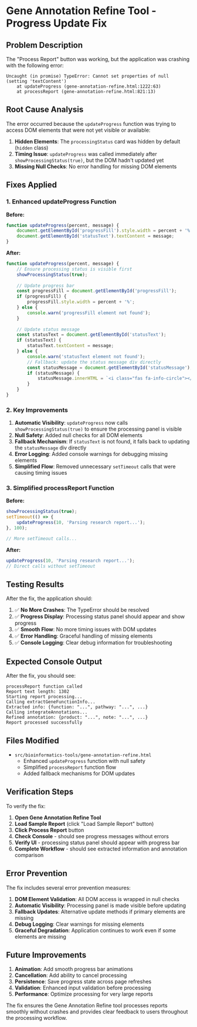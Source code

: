 # Gene Annotation Refine Tool - Progress Update Fix

## Problem Description

The "Process Report" button was working, but the application was crashing with the following error:

```
Uncaught (in promise) TypeError: Cannot set properties of null (setting 'textContent')
    at updateProgress (gene-annotation-refine.html:1222:63)
    at processReport (gene-annotation-refine.html:821:13)
```

## Root Cause Analysis

The error occurred because the `updateProgress` function was trying to access DOM elements that were not yet visible or available:

1. **Hidden Elements**: The `processingStatus` card was hidden by default (`hidden` class)
2. **Timing Issue**: `updateProgress` was called immediately after `showProcessingStatus(true)`, but the DOM hadn't updated yet
3. **Missing Null Checks**: No error handling for missing DOM elements

## Fixes Applied

### 1. Enhanced updateProgress Function

**Before:**
```javascript
function updateProgress(percent, message) {
    document.getElementById('progressFill').style.width = percent + '%';
    document.getElementById('statusText').textContent = message;
}
```

**After:**
```javascript
function updateProgress(percent, message) {
    // Ensure processing status is visible first
    showProcessingStatus(true);
    
    // Update progress bar
    const progressFill = document.getElementById('progressFill');
    if (progressFill) {
        progressFill.style.width = percent + '%';
    } else {
        console.warn('progressFill element not found');
    }
    
    // Update status message
    const statusText = document.getElementById('statusText');
    if (statusText) {
        statusText.textContent = message;
    } else {
        console.warn('statusText element not found');
        // Fallback: update the status message div directly
        const statusMessage = document.getElementById('statusMessage');
        if (statusMessage) {
            statusMessage.innerHTML = `<i class="fas fa-info-circle"></i> ${message}`;
        }
    }
}
```

### 2. Key Improvements

1. **Automatic Visibility**: `updateProgress` now calls `showProcessingStatus(true)` to ensure the processing panel is visible
2. **Null Safety**: Added null checks for all DOM elements
3. **Fallback Mechanism**: If `statusText` is not found, it falls back to updating the `statusMessage` div directly
4. **Error Logging**: Added console warnings for debugging missing elements
5. **Simplified Flow**: Removed unnecessary `setTimeout` calls that were causing timing issues

### 3. Simplified processReport Function

**Before:**
```javascript
showProcessingStatus(true);
setTimeout(() => {
    updateProgress(10, 'Parsing research report...');
}, 100);

// More setTimeout calls...
```

**After:**
```javascript
updateProgress(10, 'Parsing research report...');
// Direct calls without setTimeout
```

## Testing Results

After the fix, the application should:

1. ✅ **No More Crashes**: The TypeError should be resolved
2. ✅ **Progress Display**: Processing status panel should appear and show progress
3. ✅ **Smooth Flow**: No more timing issues with DOM updates
4. ✅ **Error Handling**: Graceful handling of missing elements
5. ✅ **Console Logging**: Clear debug information for troubleshooting

## Expected Console Output

After the fix, you should see:

```
processReport function called
Report text length: 1302
Starting report processing...
Calling extractGeneFunctionInfo...
Extracted info: {function: "...", pathway: "...", ...}
Calling integrateAnnotations...
Refined annotation: {product: "...", note: "...", ...}
Report processed successfully
```

## Files Modified

- `src/bioinformatics-tools/gene-annotation-refine.html`
  - Enhanced `updateProgress` function with null safety
  - Simplified `processReport` function flow
  - Added fallback mechanisms for DOM updates

## Verification Steps

To verify the fix:

1. **Open Gene Annotation Refine Tool**
2. **Load Sample Report** (click "Load Sample Report" button)
3. **Click Process Report** button
4. **Check Console** - should see progress messages without errors
5. **Verify UI** - processing status panel should appear with progress bar
6. **Complete Workflow** - should see extracted information and annotation comparison

## Error Prevention

The fix includes several error prevention measures:

1. **DOM Element Validation**: All DOM access is wrapped in null checks
2. **Automatic Visibility**: Processing panel is made visible before updating
3. **Fallback Updates**: Alternative update methods if primary elements are missing
4. **Debug Logging**: Clear warnings for missing elements
5. **Graceful Degradation**: Application continues to work even if some elements are missing

## Future Improvements

1. **Animation**: Add smooth progress bar animations
2. **Cancellation**: Add ability to cancel processing
3. **Persistence**: Save progress state across page refreshes
4. **Validation**: Enhanced input validation before processing
5. **Performance**: Optimize processing for very large reports

The fix ensures the Gene Annotation Refine tool processes reports smoothly without crashes and provides clear feedback to users throughout the processing workflow.
